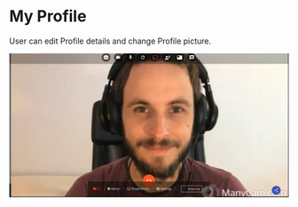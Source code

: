 # My Profile

User can edit Profile details and change Profile picture.

![](../.gitbook/assets/image%20%28133%29.png)

